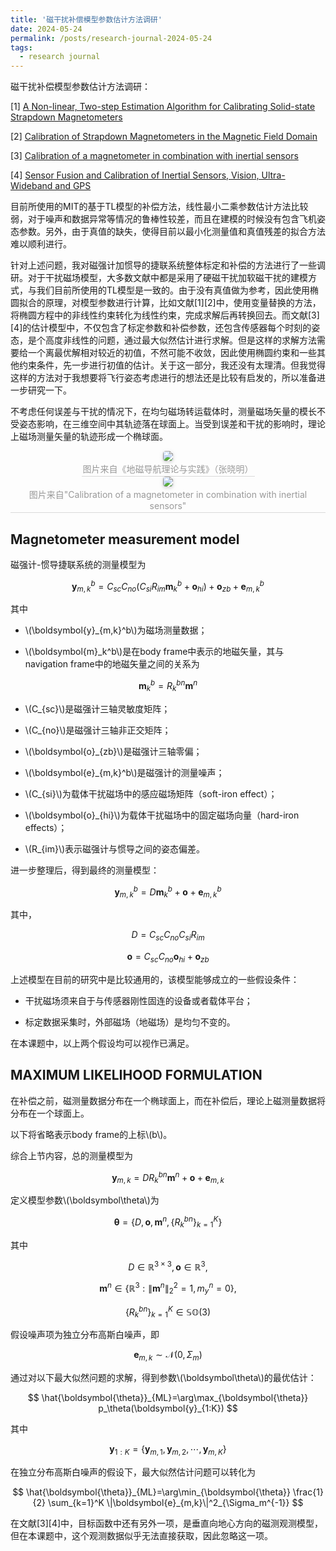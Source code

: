 ```yaml
---
title: '磁干扰补偿模型参数估计方法调研'
date: 2024-05-24
permalink: /posts/research-journal-2024-05-24
tags:
  - research journal
---
```


磁干扰补偿模型参数估计方法调研：

[1] [A Non-linear, Two-step Estimation Algorithm for Calibrating Solid-state Strapdown Magnetometers](https://users.soe.ucsc.edu/~elkaim/Documents/TwoVec.pdf)

[2] [Calibration of Strapdown Magnetometers in the Magnetic Field Domain](https://ascelibrary.org/doi/10.1061/%28ASCE%290893-1321%282006%2919%3A2%2887%29)

[3] [Calibration of a magnetometer in combination with inertial sensors](https://ieeexplore.ieee.org/document/6289882)

[4] [Sensor Fusion and Calibration of Inertial Sensors, Vision, Ultra-Wideband and GPS](https://user.it.uu.se/~thosc112/team/hol2011.pdf)

目前所使用的MIT的基于TL模型的补偿方法，线性最小二乘参数估计方法比较弱，对于噪声和数据异常等情况的鲁棒性较差，而且在建模的时候没有包含飞机姿态参数。另外，由于真值的缺失，使得目前以最小化测量值和真值残差的拟合方法难以顺利进行。

针对上述问题，我对磁强计加惯导的捷联系统整体标定和补偿的方法进行了一些调研。对于干扰磁场模型，大多数文献中都是采用了硬磁干扰加软磁干扰的建模方式，与我们目前所使用的TL模型是一致的。由于没有真值做为参考，因此使用椭圆拟合的原理，对模型参数进行计算，比如文献[1][2]中，使用变量替换的方法，将椭圆方程中的非线性约束转化为线性约束，完成求解后再转换回去。而文献[3][4]的估计模型中，不仅包含了标定参数和补偿参数，还包含传感器每个时刻的姿态，是个高度非线性的问题，通过最大似然估计进行求解。但是这样的求解方法需要给一个离最优解相对较近的初值，不然可能不收敛，因此使用椭圆约束和一些其他约束条件，先一步进行初值的估计。关于这一部分，我还没有太理清。但我觉得这样的方法对于我想要将飞行姿态考虑进行的想法还是比较有启发的，所以准备进一步研究一下。

不考虑任何误差与干扰的情况下，在均匀磁场转运载体时，测量磁场矢量的模长不受姿态影响，在三维空间中其轨迹落在球面上。当受到误差和干扰的影响时，理论上磁场测量矢量的轨迹形成一个椭球面。

<center>
    <img style="border-radius: 0.3125em;
    box-shadow: 0 2px 4px 0 rgba(34,36,38,.12),0 2px 10px 0 rgba(34,36,38,.08);" 
    src="http://sunqinxuan.github.io/images/posts-research-journal-2024-05-24-img0.png">
    <br>
    <div style="color:orange; border-bottom: 1px solid #d9d9d9;
    display: inline-block;
    color: #999;
    padding: 2px;">图片来自《地磁导航理论与实践》（张晓明）</div>
</center>

<center>
    <img style="border-radius: 0.3125em;
    box-shadow: 0 2px 4px 0 rgba(34,36,38,.12),0 2px 10px 0 rgba(34,36,38,.08);" 
    src="http://sunqinxuan.github.io/images/posts-research-journal-2024-05-24-img1.png">
    <br>
    <div style="color:orange; border-bottom: 1px solid #d9d9d9;
    display: inline-block;
    color: #999;
    padding: 2px;">图片来自"Calibration of a magnetometer in combination with inertial sensors"</div>
</center>

## Magnetometer measurement model

磁强计-惯导捷联系统的测量模型为

$$
\boldsymbol{y}_{m,k}^b=C_{sc}C_{no}
(C_{si}R_{im}\boldsymbol{m}_k^b+\boldsymbol{o}_{hi})
+\boldsymbol{o}_{zb}+\boldsymbol{e}_{m,k}^b
$$

其中

- \\(\boldsymbol{y}_{m,k}^b\\)为磁场测量数据；

- \\(\boldsymbol{m}_k^b\\)是在body frame中表示的地磁矢量，其与navigation frame中的地磁矢量之间的关系为

$$
\boldsymbol{m}_k^b=R_k^{bn}\boldsymbol{m}^n
$$

- \\(C_{sc}\\)是磁强计三轴灵敏度矩阵；

- \\(C_{no}\\)是磁强计三轴非正交矩阵；

- \\(\boldsymbol{o}_{zb}\\)是磁强计三轴零偏；

- \\(\boldsymbol{e}_{m,k}^b\\)是磁强计的测量噪声；

- \\(C_{si}\\)为载体干扰磁场中的感应磁场矩阵（soft-iron effect）；

- \\(\boldsymbol{o}_{hi}\\)为载体干扰磁场中的固定磁场向量（hard-iron effects）；

- \\(R_{im}\\)表示磁强计与惯导之间的姿态偏差。

进一步整理后，得到最终的测量模型：

$$
\boldsymbol{y}_{m,k}^b=D\boldsymbol{m}_k^b+\boldsymbol{o}+\boldsymbol{e}_{m,k}^b
$$

其中，

$$
D=C_{sc}C_{no}C_{si}R_{im}
$$

$$
\boldsymbol{o}=C_{sc}C_{no}\boldsymbol{o}_{hi}+\boldsymbol{o}_{zb}
$$

上述模型在目前的研究中是比较通用的，该模型能够成立的一些假设条件：

- 干扰磁场须来自于与传感器刚性固连的设备或者载体平台；

- 标定数据采集时，外部磁场（地磁场）是均匀不变的。

在本课题中，以上两个假设均可以视作已满足。

## MAXIMUM LIKELIHOOD FORMULATION

在补偿之前，磁测量数据分布在一个椭球面上，而在补偿后，理论上磁测量数据将分布在一个球面上。

以下将省略表示body frame的上标\\(b\\)。

综合上节内容，总的测量模型为

$$
\boldsymbol{y}_{m,k}=DR_k^{bn}\boldsymbol{m}^n+\boldsymbol{o}+\boldsymbol{e}_{m,k}
$$

定义模型参数\\(\boldsymbol\theta\\)为

$$
\boldsymbol\theta=\{D,\boldsymbol{o},\boldsymbol{m}^n,\{R^{bn}_k\}_{k=1}^K\}
$$

其中

$$
D\in\mathbb{R}^{3\times3}, \boldsymbol{o}\in\mathbb{R}^{3},
$$

$$
\boldsymbol{m}^n\in\{\mathbb{R}^{3}:\|\boldsymbol{m}^n\|_2^2=1,m_y^n=0\},
$$

$$
\{R^{bn}_k\}_{k=1}^K\in\mathbb{SO}(3)
$$

假设噪声项为独立分布高斯白噪声，即

$$
\boldsymbol{e}_{m,k}\sim\mathcal{N}(0,\Sigma_m)
$$

通过对以下最大似然问题的求解，得到参数\\(\boldsymbol\theta\\)的最优估计：

$$
\hat{\boldsymbol{\theta}}_{ML}=\arg\max_{\boldsymbol{\theta}}
p_\theta(\boldsymbol{y}_{1:K})
$$

其中

$$
\boldsymbol{y}_{1:K}=\{\boldsymbol{y}_{m,1},\boldsymbol{y}_{m,2},\cdots,\boldsymbol{y}_{m,K}\}
$$

在独立分布高斯白噪声的假设下，最大似然估计问题可以转化为

$$
\hat{\boldsymbol{\theta}}_{ML}=\arg\min_{\boldsymbol{\theta}}
\frac{1}{2}
\sum_{k=1}^K
\|\boldsymbol{e}_{m,k}\|^2_{\Sigma_m^{-1}}
$$

在文献[3][4]中，目标函数中还有另外一项，是垂直向地心方向的磁测观测模型，但在本课题中，这个观测数据似乎无法直接获取，因此忽略这一项。

























